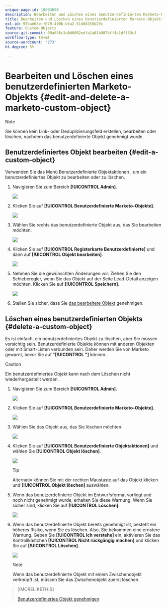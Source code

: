 ```yaml
---
unique-page-id: 10093690
description: Bearbeiten und Löschen eines benutzerdefinierten Marketo-Objekts - Marketo-Dokumente - Produktdokumentation
title: Bearbeiten und Löschen eines benutzerdefinierten Marketo-Objekts
exl-id: 97bae63e-f679-490b-bfa2-51d88355b29c
feature: Custom Objects
source-git-commit: 09a656c3a0d0002edfa1a61b987bff4c1dff33cf
workflow-type: tm+mt
source-wordcount: '273'
ht-degree: 5%

---
```


# Bearbeiten und Löschen eines benutzerdefinierten Marketo-Objekts {#edit-and-delete-a-marketo-custom-object}

>[!NOTE]
>
>Sie können kein Link- oder Deduplizierungsfeld erstellen, bearbeiten oder löschen, nachdem das benutzerdefinierte Objekt genehmigt wurde.

## Benutzerdefiniertes Objekt bearbeiten {#edit-a-custom-object}

Verwenden Sie das Menü Benutzerdefinierte Objektaktionen , um ein benutzerdefiniertes Objekt zu bearbeiten oder zu löschen.

1. Navigieren Sie zum Bereich **[!UICONTROL Admin]**.

   ![](assets/edit-and-delete-a-marketo-custom-object-1.png)

1. Klicken Sie auf **[!UICONTROL Benutzerdefinierte Marketo-Objekte]**.

   ![](assets/edit-and-delete-a-marketo-custom-object-2.png)

1. Wählen Sie rechts das benutzerdefinierte Objekt aus, das Sie bearbeiten möchten.

   ![](assets/edit-and-delete-a-marketo-custom-object-3.png)

1. Klicken Sie auf **[!UICONTROL Registerkarte Benutzerdefinierte]** und dann auf **[!UICONTROL Objekt bearbeiten]**.

   ![](assets/edit-and-delete-a-marketo-custom-object-4.png)

1. Nehmen Sie die gewünschten Änderungen vor. Ziehen Sie den Schieberegler, wenn Sie das Objekt auf der Seite Lead-Detail anzeigen möchten. Klicken Sie auf **[!UICONTROL Speichern]**.

   ![](assets/edit-and-delete-a-marketo-custom-object-5.png)

1. Stellen Sie sicher, dass Sie [das bearbeitete Objekt](/help/marketo/product-docs/administration/marketo-custom-objects/approve-a-custom-object.md) genehmigen.

## Löschen eines benutzerdefinierten Objekts {#delete-a-custom-object}

Es ist einfach, ein benutzerdefiniertes Objekt zu löschen, aber Sie müssen vorsichtig sein. Benutzerdefinierte Objekte können mit anderen Objekten oder mit Smart-Listen verbunden sein. Daher werden Sie von Marketo gewarnt, bevor Sie auf &quot;**[!UICONTROL &quot;]** können.

>[!CAUTION]
>
>Ein benutzerdefiniertes Objekt kann nach dem Löschen nicht wiederhergestellt werden.

1. Navigieren Sie zum Bereich **[!UICONTROL Admin]**.

   ![](assets/edit-and-delete-a-marketo-custom-object-6.png)

1. Klicken Sie auf **[!UICONTROL Benutzerdefinierte Marketo-Objekte]**.

   ![](assets/edit-and-delete-a-marketo-custom-object-7.png)

1. Wählen Sie das Objekt aus, das Sie löschen möchten.

   ![](assets/edit-and-delete-a-marketo-custom-object-8.png)

1. Klicken Sie auf **[!UICONTROL Benutzerdefinierte Objektaktionen]** und wählen Sie **[!UICONTROL Objekt löschen]**.

   ![](assets/edit-and-delete-a-marketo-custom-object-9.png)

   >[!TIP]
   >
   >Alternativ können Sie mit der rechten Maustaste auf das Objekt klicken und **[!UICONTROL Objekt löschen]** auswählen.

1. Wenn das benutzerdefinierte Objekt im Entwurfsformat vorliegt und noch nicht genehmigt wurde, erhalten Sie diese Warnung. Wenn Sie sicher sind, klicken Sie auf **[!UICONTROL Löschen]**.

   ![](assets/edit-and-delete-a-marketo-custom-object-10.png)

1. Wenn das benutzerdefinierte Objekt bereits genehmigt ist, besteht ein höheres Risiko, wenn Sie es löschen. Also, Sie bekommen eine ernstere Warnung. Geben Sie **[!UICONTROL Ich verstehe]** ein, aktivieren Sie das Kontrollkästchen **[!UICONTROL Nicht rückgängig machen]** und klicken Sie auf **[!UICONTROL Löschen]**.

   ![](assets/edit-and-delete-a-marketo-custom-object-11.png)

   >[!NOTE]
   >
   >Wenn das benutzerdefinierte Objekt mit einem Zwischenobjekt verknüpft ist, müssen Sie das Zwischenobjekt zuerst löschen.

>[!MORELIKETHIS]
>
>[Benutzerdefiniertes Objekt genehmigen](/help/marketo/product-docs/administration/marketo-custom-objects/approve-a-custom-object.md)
